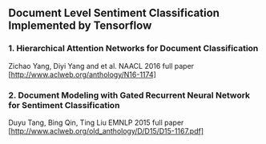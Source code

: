 ## Document Level Sentiment Classification Implemented by Tensorflow

### 1. Hierarchical Attention Networks for Document Classification
Zichao Yang, Diyi Yang and et al.
NAACL 2016 full paper
[http://www.aclweb.org/anthology/N16-1174]

### 2. Document Modeling with Gated Recurrent Neural Network for Sentiment Classification
Duyu Tang, Bing Qin, Ting Liu
EMNLP 2015 full paper
[http://www.aclweb.org/old_anthology/D/D15/D15-1167.pdf]



